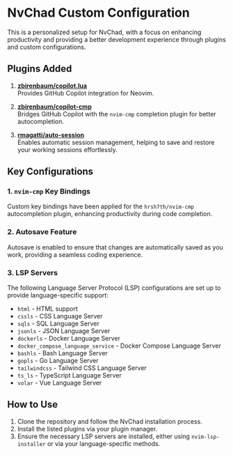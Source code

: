 # NvChad Custom Configuration

This is a personalized setup for NvChad, with a focus on enhancing productivity and providing a better development experience through plugins and custom configurations.

## Plugins Added

1. **[zbirenbaum/copilot.lua](https://github.com/zbirenbaum/copilot.lua)**  
   Provides GitHub Copilot integration for Neovim.

2. **[zbirenbaum/copilot-cmp](https://github.com/zbirenbaum/copilot-cmp)**  
   Bridges GitHub Copilot with the `nvim-cmp` completion plugin for better autocompletion.

3. **[rmagatti/auto-session](https://github.com/rmagatti/auto-session)**  
   Enables automatic session management, helping to save and restore your working sessions effortlessly.

## Key Configurations

### 1. `nvim-cmp` Key Bindings
Custom key bindings have been applied for the `hrsh7th/nvim-cmp` autocompletion plugin, enhancing productivity during code completion.

### 2. Autosave Feature
Autosave is enabled to ensure that changes are automatically saved as you work, providing a seamless coding experience.

### 3. LSP Servers
The following Language Server Protocol (LSP) configurations are set up to provide language-specific support:

- `html` - HTML support
- `cssls` - CSS Language Server
- `sqls` - SQL Language Server
- `jsonls` - JSON Language Server
- `dockerls` - Docker Language Server
- `docker_compose_language_service` - Docker Compose Language Server
- `bashls` - Bash Language Server
- `gopls` - Go Language Server
- `tailwindcss` - Tailwind CSS Language Server
- `ts_ls` - TypeScript Language Server
- `volar` - Vue Language Server

## How to Use

1. Clone the repository and follow the NvChad installation process.
2. Install the listed plugins via your plugin manager.
3. Ensure the necessary LSP servers are installed, either using `nvim-lsp-installer` or via your language-specific methods.

